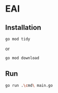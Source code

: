 # EAI

## Installation

```bash
go mod tidy
```
or
```bash
go mod download
```

## Run

```bash
go run .\cmd\ main.go
```